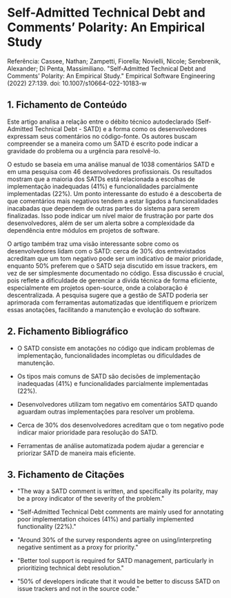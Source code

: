 # Self-Admitted Technical Debt and Comments’ Polarity: An Empirical Study

Referência:
Cassee, Nathan; Zampetti, Fiorella; Novielli, Nicole; Serebrenik, Alexander; Di Penta, Massimiliano. "Self-Admitted Technical Debt and Comments’ Polarity: An Empirical Study." Empirical Software Engineering (2022) 27:139. doi: 10.1007/s10664-022-10183-w

## 1. Fichamento de Conteúdo

Este artigo analisa a relação entre o débito técnico autodeclarado (Self-Admitted Technical Debt - SATD) e a forma como os desenvolvedores expressam seus comentários no código-fonte. Os autores buscam compreender se a maneira como um SATD é escrito pode indicar a gravidade do problema ou a urgência para resolvê-lo.

O estudo se baseia em uma análise manual de 1038 comentários SATD e em uma pesquisa com 46 desenvolvedores profissionais. Os resultados mostram que a maioria dos SATDs está relacionada a escolhas de implementação inadequadas (41%) e funcionalidades parcialmente implementadas (22%). Um ponto interessante do estudo é a descoberta de que comentários mais negativos tendem a estar ligados a funcionalidades inacabadas que dependem de outras partes do sistema para serem finalizadas. Isso pode indicar um nível maior de frustração por parte dos desenvolvedores, além de ser um alerta sobre a complexidade da dependência entre módulos em projetos de software.

O artigo também traz uma visão interessante sobre como os desenvolvedores lidam com o SATD: cerca de 30% dos entrevistados acreditam que um tom negativo pode ser um indicativo de maior prioridade, enquanto 50% preferem que o SATD seja discutido em issue trackers, em vez de ser simplesmente documentado no código. Essa discussão é crucial, pois reflete a dificuldade de gerenciar a dívida técnica de forma eficiente, especialmente em projetos open-source, onde a colaboração é descentralizada. A pesquisa sugere que a gestão de SATD poderia ser aprimorada com ferramentas automatizadas que identifiquem e priorizem essas anotações, facilitando a manutenção e evolução do software.

## 2. Fichamento Bibliográfico

* O SATD consiste em anotações no código que indicam problemas de implementação, funcionalidades incompletas ou dificuldades de manutenção.

* Os tipos mais comuns de SATD são decisões de implementação inadequadas (41%) e funcionalidades parcialmente implementadas (22%).

* Desenvolvedores utilizam tom negativo em comentários SATD quando aguardam outras implementações para resolver um problema.

* Cerca de 30% dos desenvolvedores acreditam que o tom negativo pode indicar maior prioridade para resolução do SATD.

* Ferramentas de análise automatizada podem ajudar a gerenciar e priorizar SATD de maneira mais eficiente.

## 3. Fichamento de Citações

* "The way a SATD comment is written, and specifically its polarity, may be a proxy indicator of the severity of the problem."

* "Self-Admitted Technical Debt comments are mainly used for annotating poor implementation choices (41%) and partially implemented functionality (22%)."

* "Around 30% of the survey respondents agree on using/interpreting negative sentiment as a proxy for priority."

* "Better tool support is required for SATD management, particularly in prioritizing technical debt resolution."

* "50% of developers indicate that it would be better to discuss SATD on issue trackers and not in the source code."
